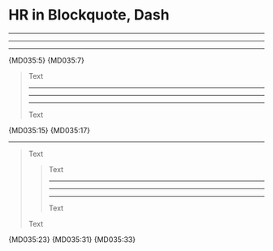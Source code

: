 # HR in Blockquote, Dash

---

***

___

{MD035:5} {MD035:7}

> Text
>
> ---
>
> ***
>
> ___
>
> Text

{MD035:15} {MD035:17}

- - -

> Text
>
> > Text
> >
> > ---
> >
> > ***
> >
> > ___
> >
> > Text
>
> Text

{MD035:23} {MD035:31} {MD035:33}
